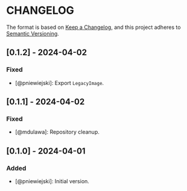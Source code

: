# CHANGELOG

The format is based on [Keep a Changelog](https://keepachangelog.com/), and this project adheres to [Semantic Versioning](https://semver.org/).

## [0.1.2] - 2024-04-02
### Fixed
- [@pniewiejski]: Export `LegacyImage`.

## [0.1.1] - 2024-04-02
### Fixed
- [@mdulawa]: Repository cleanup.

## [0.1.0] - 2024-04-01
### Added
- [@pniewiejski]: Initial version.
